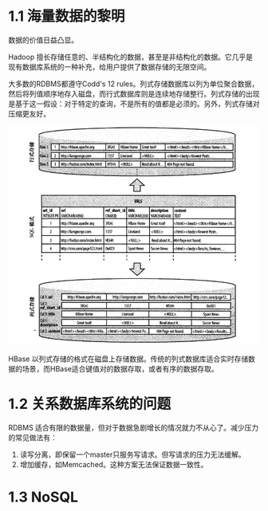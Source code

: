# 1.1 海量数据的黎明

数据的价值日益凸显。

Hadoop 擅长存储任意的、半结构化的数据，甚至是非结构化的数据。它几乎是现有数据库系统的一种补充，给用户提供了数据存储的无限空间。

大多数的RDBMS都遵守Codd's 12 rules。列式存储数据库以列为单位聚合数据，然后将列值顺序地存入磁盘，而行式数据库则是连续地存储整行。列式存储的出现是基于这一假设：对于特定的查询，不是所有的值都是必须的。另外，列式存储对压缩更友好。

![](img/chap1/img0.png)

HBase 以列式存储的格式在磁盘上存储数据。传统的列式数据库适合实时存储数据的场景，而HBase适合键值对的数据存取，或者有序的数据存取。



# 1.2 关系数据库系统的问题

RDBMS 适合有限的数据量，但对于数据急剧增长的情况就力不从心了。减少压力的常见做法有：

1. 读写分离，即保留一个master只服务写请求。但写请求的压力无法缓解。
2. 增加缓存，如Memcached。这种方案无法保证数据一致性。



# 1.3 NoSQL

